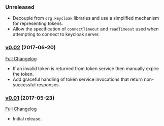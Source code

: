 ### Unreleased

* Decouple from `org.keycloak` libraries and use a simplified mechanism for representing tokens.
* Allow the specification of `connectTimeout` and `readTimeout` used when attempting to connect to keycloak server.

### [v0.02](https://github.com/realityforge/keycloak-jaxrs-client-authfilter/tree/v0.02) (2017-06-20)
[Full Changelog](https://github.com/realityforge/keycloak-jaxrs-client-authfilter/compare/v0.01...v0.02)

* If an invalid token is returned from token service then manually expire the token.
* Add graceful handling of token service invocations that return non-successful responses.

### [v0.01](https://github.com/realityforge/keycloak-jaxrs-client-authfilter/tree/v0.01) (2017-05-23)
[Full Changelog](https://github.com/realityforge/keycloak-jaxrs-client-authfilter/compare/2f4de506384500d535a86ba282d7e082db59936b...v0.01)

* Initial release.
